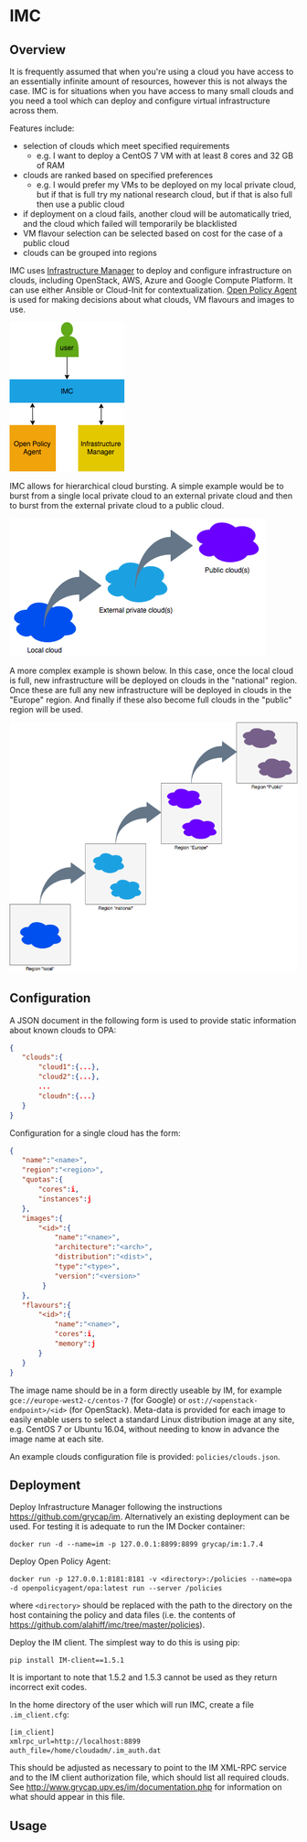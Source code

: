 # IMC

## Overview

It is frequently assumed that when you're using a cloud you have access to an essentially infinite amount of resources, however this is not always the case. IMC is for situations when you have access to many small clouds and you need a tool which can deploy and configure virtual infrastructure across them.

Features include:
* selection of clouds which meet specified requirements
  * e.g. I want to deploy a CentOS 7 VM with at least 8 cores and 32 GB of RAM
* clouds are ranked based on specified preferences
  * e.g. I would prefer my VMs to be deployed on my local private cloud, but if that is full try my national research cloud, but if that is also full then use a public cloud
* if deployment on a cloud fails, another cloud will be automatically tried, and the cloud which failed will temporarily be blacklisted
* VM flavour selection can be selected based on cost for the case of a public cloud
* clouds can be grouped into regions

IMC uses [Infrastructure Manager](https://github.com/grycap/im) to deploy and configure infrastructure on clouds, including OpenStack, AWS, Azure and Google Compute Platform. It can use either Ansible or Cloud-Init for contextualization. [Open Policy Agent](https://www.openpolicyagent.org) is used for making decisions about what clouds, VM flavours and images to use.

![Architecture](imc.png)

IMC allows for hierarchical cloud bursting. A simple example would be to burst from a single local private cloud to an external private cloud and then to burst from the external private cloud to a public cloud.

![Hierarchical cloud bursting](cloudbursting.png)

A more complex example is shown below. In this case, once the local cloud is full, new infrastructure will be deployed on clouds in the "national" region. Once these are full any new infrastructure will be deployed in clouds in the "Europe" region. And finally if these also become full clouds in the "public" region will be used.

![Hierarchical cloud bursting with regions](hcb-regions.png)

## Configuration
A JSON document in the following form is used to provide static information about known clouds to OPA:
```json
{
   "clouds":{
       "cloud1":{...},
       "cloud2":{...},
       ...
       "cloudn":{...}    
   }
}
```
Configuration for a single cloud has the form:
```json
{
   "name":"<name>",
   "region":"<region>",
   "quotas":{
       "cores":i,
       "instances":j
   },
   "images":{
       "<id>":{
           "name":"<name>",
           "architecture":"<arch>",
           "distribution":"<dist>",
           "type":"<type>",
           "version":"<version>"
        }   
   },
   "flavours":{
       "<id>":{
           "name":"<name>",
           "cores":i,
           "memory":j
       } 
   }
}
```
The image name should be in a form directly useable by IM, for example `gce://europe-west2-c/centos-7` (for Google) or `ost://<openstack-endpoint>/<id>` (for OpenStack). Meta-data is provided for each image to easily enable users to select a standard Linux distribution image at any site, e.g. CentOS 7 or Ubuntu 16.04, without needing to know in advance the image name at each site.

An example clouds configuration file is provided: `policies/clouds.json`.

## Deployment
Deploy Infrastructure Manager following the instructions https://github.com/grycap/im. Alternatively an existing deployment can be used. For testing it is adequate to run the IM Docker container:
```
docker run -d --name=im -p 127.0.0.1:8899:8899 grycap/im:1.7.4
```

Deploy Open Policy Agent:
```
docker run -p 127.0.0.1:8181:8181 -v <directory>:/policies --name=opa -d openpolicyagent/opa:latest run --server /policies
```
where `<directory>` should be replaced with the path to the directory on the host containing the policy and data files (i.e. the contents of https://github.com/alahiff/imc/tree/master/policies).

Deploy the IM client. The simplest way to do this is using pip:
```
pip install IM-client==1.5.1
```
It is important to note that 1.5.2 and 1.5.3 cannot be used as they return incorrect exit codes.

In the home directory of the user which will run IMC, create a file `.im_client.cfg`:
```
[im_client]
xmlrpc_url=http://localhost:8899
auth_file=/home/cloudadm/.im_auth.dat
```
This should be adjusted as necessary to point to the IM XML-RPC service and to the IM client authorization file, which should list all required clouds. See http://www.grycap.upv.es/im/documentation.php for information on what should appear in this file.

## Usage


